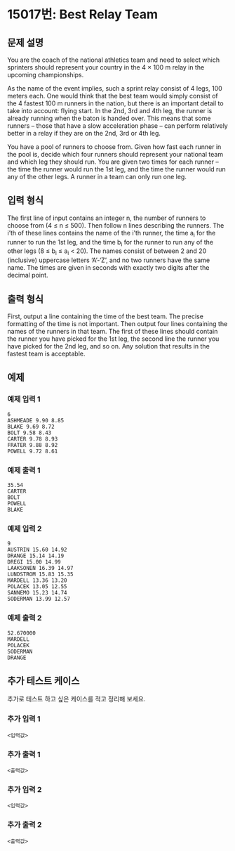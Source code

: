 # 15017번: Best Relay Team

## 문제 설명


<p>You are the coach of the national athletics team and need to select which sprinters should represent your country in the 4 × 100 m relay in the upcoming championships.</p>

<p>As the name of the event implies, such a sprint relay consist of 4 legs, 100 meters each. One would think that the best team would simply consist of the 4 fastest 100 m runners in the nation, but there is an important detail to take into account: flying start. In the 2nd, 3rd and 4th leg, the runner is already running when the baton is handed over. This means that some runners – those that have a slow acceleration phase – can perform relatively better in a relay if they are on the 2nd, 3rd or 4th leg.</p>

<p>You have a pool of runners to choose from. Given how fast each runner in the pool is, decide which four runners should represent your national team and which leg they should run. You are given two times for each runner – the time the runner would run the 1st leg, and the time the runner would run any of the other legs. A runner in a team can only run one leg.</p>



## 입력 형식


<p>The first line of input contains an integer n, the number of runners to choose from (4 ≤ n ≤ 500). Then follow n lines describing the runners. The i’th of these lines contains the name of the i’th runner, the time a<sub>i</sub> for the runner to run the 1st leg, and the time b<sub>i</sub> for the runner to run any of the other legs (8 ≤ b<sub>i</sub> ≤ a<sub>i</sub> &lt; 20). The names consist of between 2 and 20 (inclusive) uppercase letters ‘A’-‘Z’, and no two runners have the same name. The times are given in seconds with exactly two digits after the decimal point.</p>



## 출력 형식


<p>First, output a line containing the time of the best team. The precise formatting of the time is not important. Then output four lines containing the names of the runners in that team. The first of these lines should contain the runner you have picked for the 1st leg, the second line the runner you have picked for the 2nd leg, and so on. Any solution that results in the fastest team is acceptable.</p>



## 예제

### 예제 입력 1

```
6
ASHMEADE 9.90 8.85
BLAKE 9.69 8.72
BOLT 9.58 8.43
CARTER 9.78 8.93
FRATER 9.88 8.92
POWELL 9.72 8.61

```

### 예제 출력 1

```
35.54
CARTER
BOLT
POWELL
BLAKE

```
          

### 예제 입력 2

```
9
AUSTRIN 15.60 14.92
DRANGE 15.14 14.19
DREGI 15.00 14.99
LAAKSONEN 16.39 14.97
LUNDSTROM 15.83 15.35
MARDELL 13.36 13.20
POLACEK 13.05 12.55
SANNEMO 15.23 14.74
SODERMAN 13.99 12.57

```

### 예제 출력 2

```
52.670000
MARDELL
POLACEK
SODERMAN
DRANGE

```
          




## 추가 테스트 케이스

추가로 테스트 하고 싶은 케이스를 적고 정리해 보세요.

### 추가 입력 1

```
<입력값>
```

### 추가 출력 1

```
<출력값>
```

### 추가 입력 2

```
<입력값>
```

### 추가 출력 2

```
<출력값>
```
  